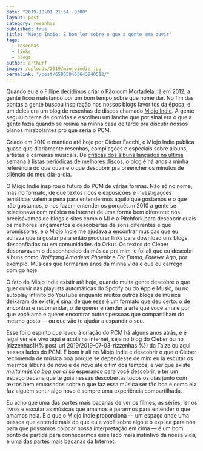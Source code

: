 ```yaml
---
date: "2019-10-01 21:54 -0300"
layout: post
category: resenhas
published: true
title: "Miojo Indie: É bom ler sobre o que a gente ama ouvir"
tags:
  - resenhas
  - links
  - blogs
author: arthurf
image: /uploads/2019/miojoindie.jpg
permalink: "/post/658059463643840512/"
---
```


Quando eu e o Fillipe decidimos criar o Pão com Mortadela, lá em 2012, a gente ficou matutando por um bom tempo sobre que nome dar. No fim das contas a gente buscou inspiração nos nossos blogs favoritos da época, e um deles era um blog de resenhas de discos chamado [Miojo Indie](http://miojoindie.com.br/). A gente seguiu o tema de comidas e escolheu um lanche que por sinal era o que a gente fazia quando se reunia na minha casa de tarde pra discutir nossos planos mirabolantes pro que seria o PCM.

Criado em 2010 e mantido até hoje por Cleber Facchi, o Miojo Indie publica quase que diariamente resenhas, compilações e especiais sobre álbuns, artistas e carreiras musicais. De [críticas dos álbuns lançados na última semana](http://miojoindie.com.br/critica-desfaz-de-conta-lulina/) à [listas periódicas de melhores discos](http://miojoindie.com.br/30-discos-de-1999/), o blog é há anos a minha referência do que ouvir e o que descobrir pra preencher os minutos de silêncio do meu dia-a-dia.

O Miojo Indie inspirou o futuro do PCM de várias formas. Não só no nome, mas no formato, de que textos ricos e exposições e investigações temáticas valem a pena para entendermos aquilo que gostamos e o que não gostamos, e nos fazem entender os porquês.m 2010 a gente se relacionava com música na Internet de uma forma bem diferente: nós precisávamos de blogs e sites como o MI e a Pitchfork para descobrir quais os melhores lançamentos e descobertas de sons diferentes e que promissores, e o Miojo Indie me ajudava a encontrar músicas que eu achava que ia gostar para então procurar links para download uns blogs desconfiados ou em comunidades do Orkut. Os textos do Cleber desbravavam o desconhecido da música pra mim, e foi ali que eu descobri álbuns como _Wolfgang Amadeus Phoenix_ e _For Emma, Forever Ago_, por exemplo. Músicas que formaram anos da minha vida e que eu carrego comigo hoje.

O fato do Miojo Indie existir até hoje, quando muita gente descobre o que quer ouvir nas playlists automáticas do Spotify ou do Apple Music, ou no autoplay infinito do YouTube enquanto muitos outros blogs de música deixaram de existir, é sinal de que esse é um formato que deu certo: o de encontrar e recomendar, o de querer entender a arte que você ama e por que você ama e querer encontrar outras pessoas que compartilham do mesmo gosto — ou que vão te ajudar a expandir o seu.

Esse foi o espírito que levou à criação do PCM há alguns anos atrás, e é legal ver ele vivo aqui e acolá na internet, seja no blog do Cleber ou no [rizzenhas]({% post_url 2019/2019-07-03-rizzenhas %}) da Taize ou aqui nesses lados do PCM. É bom ir ali no Miojo Indie e descobrir o que o Cleber recomenda de música boa porque se dependesse de mim eu ia escutar os mesmos álbuns de novo e de novo até o fim dos tempos, e ver que existe _muita música boa por aí_ só esperando para você descobrir, e ter um espaço bacana que te guia nessas descobertas todos os dias junto com textos bem embasados sobre o que faz essa música ser tão boa e como ela faz alguém sentir algo novo é sempre uma experiência compartilhada.

Eu acho que uma das partes mais bacanas de ver os filmes, as séries, ler os livros e escutar as músicas que amamos é pararmos para entender o que amamos nela. E o que o Miojo Indie proporciona — um espaço onde uma pessoa que entende mais do que eu e você sobre algo e o explica para nós para que possamos colocar nossa interpretação em cima — é um bom ponto de partida para conhecermos esse lado mais instintivo da nossa vida, e uma das partes mais bacanas da Internet.
